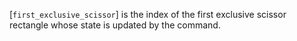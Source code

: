 [`first_exclusive_scissor`] is the index of the first exclusive scissor
rectangle whose state is updated by the command.